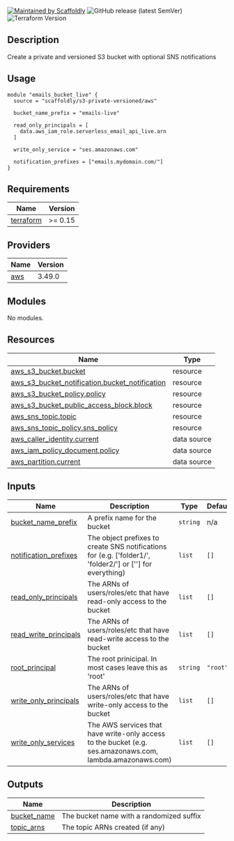 [![Maintained by Scaffoldly](https://img.shields.io/badge/maintained%20by-scaffoldly-blueviolet)](https://github.com/scaffoldly)
![GitHub release (latest SemVer)](https://img.shields.io/github/v/release/scaffoldly/terraform-aws-s3-private-versioned)
![Terraform Version](https://img.shields.io/badge/tf-%3E%3D1.0.0-blue.svg)

## Description

Create a private and versioned S3 bucket with optional SNS notifications

## Usage

```hcl
module "emails_bucket_live" {
  source = "scaffoldly/s3-private-versioned/aws"

  bucket_name_prefix = "emails-live"

  read_only_principals = [
    data.aws_iam_role.serverless_email_api_live.arn
  ]

  write_only_service = "ses.amazonaws.com"

  notification_prefixes = ["emails.mydomain.com/"]
}
```

<!-- BEGIN_TF_DOCS -->
## Requirements

| Name | Version |
|------|---------|
| <a name="requirement_terraform"></a> [terraform](#requirement\_terraform) | >= 0.15 |

## Providers

| Name | Version |
|------|---------|
| <a name="provider_aws"></a> [aws](#provider\_aws) | 3.49.0 |

## Modules

No modules.

## Resources

| Name | Type |
|------|------|
| [aws_s3_bucket.bucket](https://registry.terraform.io/providers/hashicorp/aws/latest/docs/resources/s3_bucket) | resource |
| [aws_s3_bucket_notification.bucket_notification](https://registry.terraform.io/providers/hashicorp/aws/latest/docs/resources/s3_bucket_notification) | resource |
| [aws_s3_bucket_policy.policy](https://registry.terraform.io/providers/hashicorp/aws/latest/docs/resources/s3_bucket_policy) | resource |
| [aws_s3_bucket_public_access_block.block](https://registry.terraform.io/providers/hashicorp/aws/latest/docs/resources/s3_bucket_public_access_block) | resource |
| [aws_sns_topic.topic](https://registry.terraform.io/providers/hashicorp/aws/latest/docs/resources/sns_topic) | resource |
| [aws_sns_topic_policy.sns_policy](https://registry.terraform.io/providers/hashicorp/aws/latest/docs/resources/sns_topic_policy) | resource |
| [aws_caller_identity.current](https://registry.terraform.io/providers/hashicorp/aws/latest/docs/data-sources/caller_identity) | data source |
| [aws_iam_policy_document.policy](https://registry.terraform.io/providers/hashicorp/aws/latest/docs/data-sources/iam_policy_document) | data source |
| [aws_partition.current](https://registry.terraform.io/providers/hashicorp/aws/latest/docs/data-sources/partition) | data source |

## Inputs

| Name | Description | Type | Default | Required |
|------|-------------|------|---------|:--------:|
| <a name="input_bucket_name_prefix"></a> [bucket\_name\_prefix](#input\_bucket\_name\_prefix) | A prefix name for the bucket | `string` | n/a | yes |
| <a name="input_notification_prefixes"></a> [notification\_prefixes](#input\_notification\_prefixes) | The object prefixes to create SNS notifications for (e.g. ['folder1/', 'folder2/'] or [''] for everything) | `list` | `[]` | no |
| <a name="input_read_only_principals"></a> [read\_only\_principals](#input\_read\_only\_principals) | The ARNs of users/roles/etc that have read-only access to the bucket | `list` | `[]` | no |
| <a name="input_read_write_principals"></a> [read\_write\_principals](#input\_read\_write\_principals) | The ARNs of users/roles/etc that have read-write access to the bucket | `list` | `[]` | no |
| <a name="input_root_principal"></a> [root\_principal](#input\_root\_principal) | The root prinicipal. In most cases leave this as 'root' | `string` | `"root"` | no |
| <a name="input_write_only_principals"></a> [write\_only\_principals](#input\_write\_only\_principals) | The ARNs of users/roles/etc that have write-only access to the bucket | `list` | `[]` | no |
| <a name="input_write_only_services"></a> [write\_only\_services](#input\_write\_only\_services) | The AWS services that have write-only access to the bucket (e.g. ses.amazonaws.com, lambda.amazonaws.com) | `list` | `[]` | no |

## Outputs

| Name | Description |
|------|-------------|
| <a name="output_bucket_name"></a> [bucket\_name](#output\_bucket\_name) | The bucket name with a randomized suffix |
| <a name="output_topic_arns"></a> [topic\_arns](#output\_topic\_arns) | The topic ARNs created (if any) |
<!-- END_TF_DOCS -->
